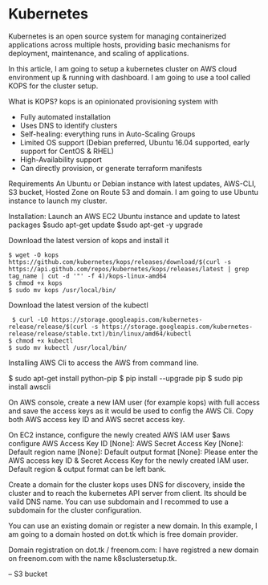# Kubernetes

Kubernetes is an open source system for managing containerized applications across multiple hosts, providing basic mechanisms for deployment, maintenance, and scaling of applications.


In this article, I am going to setup a kubernetes cluster on AWS cloud environment up & running with dashboard. I am going to use a tool called KOPS for the cluster setup. 

What is KOPS?
kops is an opinionated provisioning system with 

- Fully automated installation
- Uses DNS to identify clusters
- Self-healing: everything runs in Auto-Scaling Groups
- Limited OS support (Debian preferred, Ubuntu 16.04 supported, early support for CentOS & RHEL)
- High-Availability support
- Can directly provision, or generate terraform manifests

Requirements
An Ubuntu or Debian instance with latest updates, AWS-CLI, S3 bucket, Hosted Zone on Route 53 and domain. I am going to use Ubuntu instance to launch my cluster. 

Installation:
Launch an AWS EC2 Ubuntu instance and update to latest packages 
	$sudo apt-get update
	$sudo apt-get -y upgrade

Download the latest version of kops and install it

	$ wget -O kops https://github.com/kubernetes/kops/releases/download/$(curl -s https://api.github.com/repos/kubernetes/kops/releases/latest | grep tag_name | cut -d '"' -f 4)/kops-linux-amd64 
	$ chmod +x kops
	$ sudo mv kops /usr/local/bin/

Download the latest version of the kubectl

	 $ curl -LO https://storage.googleapis.com/kubernetes-release/release/$(curl -s https://storage.googleapis.com/kubernetes-release/release/stable.txt)/bin/linux/amd64/kubectl
	$ chmod +x kubectl
	$ sudo mv kubectl /usr/local/bin/

Installing AWS Cli to access the AWS from command line. 

  $ sudo apt-get install python-pip
  $ pip install --upgrade pip
  $ sudo pip install awscli 
	
On AWS console, create a new IAM user (for example kops) with full access and save the access keys as it would be used to config the AWS Cli. Copy both AWS access key ID and AWS secret access key. 

On EC2 instance, configure the newly created AWS IAM user
	$aws configure 
		AWS Access Key ID [None]: <AWS user access key ID >
		AWS Secret Access Key [None]: <AWS secret access key>
		Default region name [None]:
		Default output format [None]:
	Please enter the AWS access key ID & Secret Access Key for the newly created IAM user. Default region & output format can be left bank.
	
Create a domain for the cluster
kops uses DNS for discovery, inside the cluster and to reach the kubernetes API server from client. Its should be vaild DNS name. You can use subdomain and I recommed to use a subdomain for the cluster configuration. 

You can use an existing domain or register a new domain. In this example, I am going to a domain hosted on dot.tk which is free domain provider. 

Domain registration on dot.tk / freenom.com:
I have registred a new domain on freenom.com with the name k8sclustersetup.tk. 


– S3 bucket
